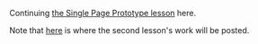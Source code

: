 Continuing [the Single Page Prototype lesson](https://github.com/bigdata-mindstorms/jekyll-playground/tree/gh-pages/public/ontouchstart/2016/04/19) here.

Note that [here](https://github.com/bigdata-mindstorms/jekyll-playground/tree/gh-pages/public/LivingProgram/2016/04/28/Lesson2) is where the second lesson's work will be posted.

